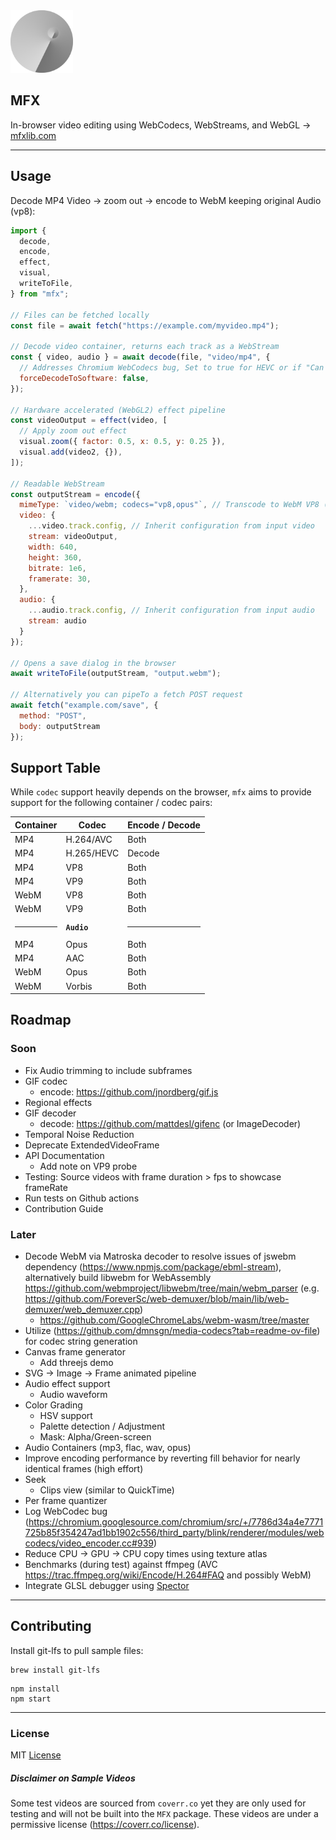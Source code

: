 <img src="./Logo.png" width="100">

## MFX
In-browser video editing using WebCodecs, WebStreams, and WebGL
→ [mfxlib.com](https://mfxlib.com)

----

## Usage
Decode MP4 Video -> zoom out -> encode to WebM keeping original Audio (vp8):
```javascript
import {
  decode,
  encode,
  effect,
  visual,
  writeToFile,
} from "mfx";

// Files can be fetched locally
const file = await fetch("https://example.com/myvideo.mp4");

// Decode video container, returns each track as a WebStream
const { video, audio } = await decode(file, "video/mp4", {
  // Addresses Chromium WebCodecs bug, Set to true for HEVC or if "Can't readback frame textures" is thrown. Has ~10% performance impact.
  forceDecodeToSoftware: false,
});

// Hardware accelerated (WebGL2) effect pipeline
const videoOutput = effect(video, [
  // Apply zoom out effect
  visual.zoom({ factor: 0.5, x: 0.5, y: 0.25 }),
  visual.add(video2, {}),
]);

// Readable WebStream
const outputStream = encode({
  mimeType: `video/webm; codecs="vp8,opus"`, // Transcode to WebM VP8 (video) and Opus (audio)
  video: {
    ...video.track.config, // Inherit configuration from input video
    stream: videoOutput,
    width: 640,
    height: 360,
    bitrate: 1e6,
    framerate: 30,
  },
  audio: {
    ...audio.track.config, // Inherit configuration from input audio
    stream: audio
  }
});

// Opens a save dialog in the browser
await writeToFile(outputStream, "output.webm");

// Alternatively you can pipeTo a fetch POST request
await fetch("example.com/save", {
  method: "POST",
  body: outputStream
});
```

## Support Table
While `codec` support heavily depends on the browser, `mfx` aims to provide support for the following container / codec pairs:

| Container | Codec       | Encode / Decode |
| --------  | ---------   | --------------- 
| MP4       | H.264/AVC   | Both            |
| MP4       | H.265/HEVC  | Decode          |
| MP4       | VP8         | Both            |
| MP4       | VP9         | Both            |
| WebM      | VP8         | Both            |
| WebM      | VP9         | Both            |
| <hr> | **`Audio`** | <hr>
| MP4       | Opus        | Both            |
| MP4       | AAC         | Both            |
| WebM      | Opus        | Both            |
| WebM      | Vorbis      | Both            |

## Roadmap

### Soon
- Fix Audio trimming to include subframes
- GIF codec
  - encode: https://github.com/jnordberg/gif.js
- Regional effects
- GIF decoder
  - decode: https://github.com/mattdesl/gifenc (or ImageDecoder)
- Temporal Noise Reduction
- Deprecate ExtendedVideoFrame
- API Documentation
  - Add note on VP9 probe
- Testing: Source videos with frame duration > fps to showcase frameRate
- Run tests on Github actions
- Contribution Guide

### Later
- Decode WebM via Matroska decoder to resolve issues of jswebm dependency (https://www.npmjs.com/package/ebml-stream), alternatively build libwebm for WebAssembly https://github.com/webmproject/libwebm/tree/main/webm_parser (e.g. https://github.com/ForeverSc/web-demuxer/blob/main/lib/web-demuxer/web_demuxer.cpp)
  - https://github.com/GoogleChromeLabs/webm-wasm/tree/master
- Utilize (https://github.com/dmnsgn/media-codecs?tab=readme-ov-file) for codec string generation
- Canvas frame generator
  - Add threejs demo
- SVG → Image → Frame animated pipeline
- Audio effect support
  - Audio waveform
- Color Grading
  - HSV support
  - Palette detection / Adjustment
  - Mask: Alpha/Green-screen
- Audio Containers (mp3, flac, wav, opus)
- Improve encoding performance by reverting fill behavior for nearly identical frames (high effort)
- Seek
  - Clips view (similar to QuickTime)
- Per frame quantizer
- Log WebCodec bug (https://chromium.googlesource.com/chromium/src/+/7786d34a4e7771725b85f354247ad1bb1902c556/third_party/blink/renderer/modules/webcodecs/video_encoder.cc#939)
- Reduce CPU → GPU → CPU copy times using texture atlas
- Benchmarks (during test) against ffmpeg (AVC https://trac.ffmpeg.org/wiki/Encode/H.264#FAQ and possibly WebM)
- Integrate GLSL debugger using [Spector](https://github.com/BabylonJS/Spector.js?tab=readme-ov-file#use-as-a-script-reference)

----

## Contributing
Install git-lfs to pull sample files:
```
brew install git-lfs
```

```
npm install
npm start
```
----

### License
MIT [License](LICENSE)

##### Disclaimer on Sample Videos
Some test videos are sourced from `coverr.co` yet they are only used for testing and will not be built into the `MFX` package.
These videos are under a permissive license (https://coverr.co/license).
